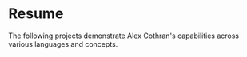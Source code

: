 # Resume
The following projects demonstrate Alex Cothran's capabilities across various languages and concepts.
